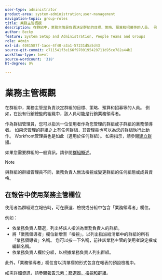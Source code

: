 ```yaml
---
user-type: administrator
product-area: system-administration;user-management
navigation-topic: group-roles
title: 業務主管概觀
description: 在群組中，業務主管是負責決定群組的目標、策略、預算和招募等的人員。 例如，在設有行銷總監的組織中，該人員可能是行銷業務領導者。
author: Becky
feature: System Setup and Administration, People Teams and Groups
role: Admin
exl-id: 4081587f-1ace-4f40-a3a1-57231d5a5d43
source-git-commit: c711541f3e166f9700195420711d95ce782a44b2
workflow-type: tm+mt
source-wordcount: '318'
ht-degree: 0%

---
```


# 業務主管概觀

在群組中，業務主管是負責決定群組的目標、策略、預算和招募等的人員。 例如，在設有行銷總監的組織中，該人員可能是行銷業務領導者。

作為群組管理員，您可以指派一位使用者作為您管理的群組或子群組的業務領導者。 如果您管理的群組之上有任何群組，其管理員也可以為您的群組執行此動作。 Workfront管理員也是如此（適用於任何群組）。 如需指示，請參閱[建立群組](../../../administration-and-setup/manage-groups/create-and-manage-groups/create-a-group.md)。

如果您需要群組的一般資訊，請參閱[群組概述](../../../administration-and-setup/manage-groups/groups-overview/groups.md)。

>[!NOTE]
>
>與群組的群組管理員不同，業務負責人無法檢視或變更群組的任何組態或成員資格。

<!--
>DRAFTED IN FLARE:
>At this point the field is added for mainly reporting purposes.>
>
-->

## 在報告中使用業務主管欄位

使用者為群組建立報告時，可在篩選、檢視或分組中包含「業務領導者」欄位。

例如：

* 依業務負責人篩選，列出將該人指派為業務負責人的群組。
* 將「業務領導者」欄位新增至「檢視」，以列出指派給清單中的群組的所有「業務領導者」名稱。 您可以按一下名稱，前往該業務主管的使用者設定檔或編輯名稱。
* 依業務負責人欄位分組，以根據業務負責人列出群組。

此外，「業務領導者」欄位會以清單欄的形式包含在報表的預設檢視中。

如需詳細資訊，請參閱[報告元素：篩選器、檢視和群組](../../../reports-and-dashboards/reports/reporting-elements/reporting-elements-filters-views-groupings.md)。
